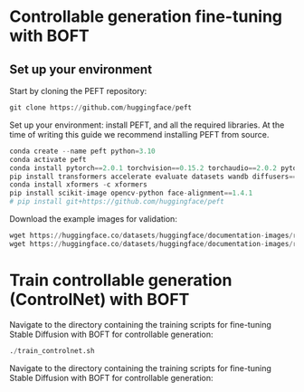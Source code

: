 # Controllable generation fine-tuning with BOFT

## Set up your environment
Start by cloning the PEFT repository:

```python
git clone https://github.com/huggingface/peft
```
Set up your environment: install PEFT, and all the required libraries. At the time of writing this guide we recommend installing PEFT from source.

```python
conda create --name peft python=3.10
conda activate peft
conda install pytorch==2.0.1 torchvision==0.15.2 torchaudio==2.0.2 pytorch-cuda=11.8 -c pytorch -c nvidia
pip install transformers accelerate evaluate datasets wandb diffusers==0.17.1
conda install xformers -c xformers
pip install scikit-image opencv-python face-alignment==1.4.1
# pip install git+https://github.com/huggingface/peft
```

Download the example images for validation:
```python
wget https://huggingface.co/datasets/huggingface/documentation-images/resolve/main/diffusers/controlnet_training/conditioning_image_1.png
wget https://huggingface.co/datasets/huggingface/documentation-images/resolve/main/diffusers/controlnet_training/conditioning_image_2.png
```

# Train controllable generation (ControlNet) with BOFT

Navigate to the directory containing the training scripts for fine-tuning Stable Diffusion with BOFT for controllable generation:

```python
./train_controlnet.sh
```

Navigate to the directory containing the training scripts for fine-tuning Stable Diffusion with BOFT for controllable generation: